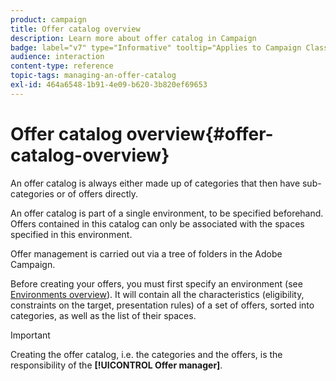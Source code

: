 ```yaml
---
product: campaign
title: Offer catalog overview
description: Learn more about offer catalog in Campaign
badge: label="v7" type="Informative" tooltip="Applies to Campaign Classic v7 only"
audience: interaction
content-type: reference
topic-tags: managing-an-offer-catalog
exl-id: 464a6548-1b91-4e09-b620-3b820ef69653
---
```

# Offer catalog overview{#offer-catalog-overview}



An offer catalog is always either made up of categories that then have sub-categories or of offers directly.

An offer catalog is part of a single environment, to be specified beforehand. Offers contained in this catalog can only be associated with the spaces specified in this environment.

Offer management is carried out via a tree of folders in the Adobe Campaign.

Before creating your offers, you must first specify an environment (see [Environments overview](../../interaction/using/environments-overview.md)). It will contain all the characteristics (eligibility, constraints on the target, presentation rules) of a set of offers, sorted into categories, as well as the list of their spaces.

>[!IMPORTANT]
>
>Creating the offer catalog, i.e. the categories and the offers, is the responsibility of the **[!UICONTROL Offer manager]**.

